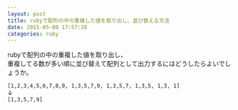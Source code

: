 ```yaml
---
layout: post
title: rubyで配列の中の重複した値を取り出し、並び替える方法
date: 2015-05-08 17:57:28
categories: ruby
---
```

<!-- {% raw %} -->
<p>rubyで配列の中の重複した値を取り出し、<br>
重複してる数が多い順に並び替えて配列として出力するにはどうしたらよいでしょうか。</p>

<p><code>[1,2,3,4,5,6,7,8,9, 1,3,5,7,9, 1,3,5,7, 1,3,5, 1,3, 1]</code><br>
↓<br>
<code>[1,3,5,7,9]</code></p>
<!-- {% endraw %} -->
